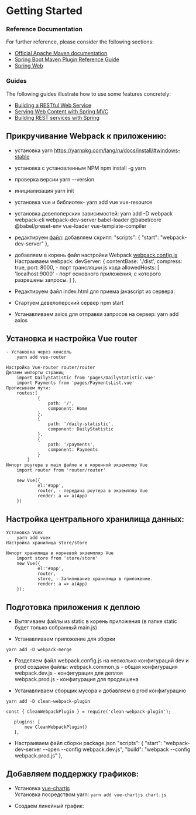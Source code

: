 # Getting Started

### Reference Documentation
For further reference, please consider the following sections:

* [Official Apache Maven documentation](https://maven.apache.org/guides/index.html)
* [Spring Boot Maven Plugin Reference Guide](https://docs.spring.io/spring-boot/docs/2.2.4.RELEASE/maven-plugin/)
* [Spring Web](https://docs.spring.io/spring-boot/docs/2.2.4.RELEASE/reference/htmlsingle/#boot-features-developing-web-applications)

### Guides
The following guides illustrate how to use some features concretely:

* [Building a RESTful Web Service](https://spring.io/guides/gs/rest-service/)
* [Serving Web Content with Spring MVC](https://spring.io/guides/gs/serving-web-content/)
* [Building REST services with Spring](https://spring.io/guides/tutorials/bookmarks/)

## Прикручивание Webpack к приложению:
- установка yarn https://yarnpkg.com/lang/ru/docs/install/#windows-stable
- установка с установленным NPM npm install -g yarn
- проверка версии yarn --version
- инициализация yarn init
- установка vue и библиотек- yarn add vue vue-resource
- установка девелоперских зависимостей: yarn add -D webpack webpack-cli webpack-dev-server babel-loader @babel/core @babel/preset-env vue-loader vue-template-compiler
- редактируем [файл](package.json):
    добавляем скрипт:
      "scripts": {
        "start": "webpack-dev-server"
      },
- добавляем в корень файл настройки Webpack [webpack.config.js](webpack.config.js)
    Настраиваем webpack:
        devServer: {
            contentBase: './dist',
            compress: true,
            port: 8000, - порт трансляции js кода
            allowedHosts: [
                'localhost:9000' - порт основного приложения, с которого разрешены запросы.
            ]
        },
- Редактируем файл index.html для приема javascript из сервера:
    <script src="http://localhost:8000/main.js"></script>
- Стартуем девелоперский сервер
    npm start    
    
- Устанавливаем axios для отправки запросов на сервер:
    yarn add axios    

## Установка и настройка Vue router
    - Установка через консоль
        yarn add vue-router   
    
    Настройка Vue-router router/router
    Делаем импорты страниц
        import DailyStatistic from 'pages/DailyStatistic.vue'
        import Payments from 'pages/PaymentsList.vue'
    Прописываем пути:
        routes:[
                {
                    path: '/',
                    component: Home
                },
                {
                    path: '/daily-statistic',
                    component: DailyStatistic
                },
                {
                    path: '/payments',
                    component: Payments
                }
            ]    
    Импорт роутера в main файле и в коренной экземпляр Vue
        import router from 'router/router'
        
        new Vue({
                el:'#app',
                router, - передача роутера в экземлпяр Vue
                render: a => a(App)
        })
## Настройка центрального хранилища данных:
    Установка Vuex
        yarn add vuex       
    Настройка хранилища store/store
    
    Импорт хранилища в корневой экземпляр Vue
        import store from 'store/store'
        new Vue({
                el:'#app',
                router,
                store, - Запиливание хранилища в приложение.
                render: a => a(App)
        });  
        
        
## Подготовка приложения к деплою
   
   - Вытягиваем файлы из static в корень приложения (в папке static будет только собранный main.js)
   
   - Устанавливаем приложение для зборки
    
    yarn add -D webpack-merge
   
   -  Разделяем файл webpack.config.js на несколько конфигураций dev и prod
        создаем файлы:
        webpack.common.js - общая конфигурация                   
        webpack.dev.js - конфигурация для деплоя                  
        webpack.prod.js - конфигурация для продакшена   
        
   - Устанавливаем сборщик мусора и добавляем в prod конфигурацию
    
    yarn add -D clean-webpack-plugin   
    
    const { CleanWebpackPlugin } = require('clean-webpack-plugin'); 
       
       plugins: [
           new CleanWebpackPlugin()
       ],      
    
   - Настраиваем файл сборки package.json
        "scripts": {
          "start": "webpack-dev-server --open --config webpack.dev.js",
          "build": "webpack --config webpack.prod.js"
        },        
        
        
## Добавляем поддержку графиков:
   - Установка [vue-chartjs](https://vue-chartjs.org/ru/guide/#%D1%81%D0%BE%D0%B7%D0%B4%D0%B0%D0%BD%D0%B8%D0%B5-%D0%B2%D0%B0%D1%88%D0%B5%D0%B3%D0%BE-%D0%BF%D0%B5%D1%80%D0%B2%D0%BE%D0%B3%D0%BE-%D0%B3%D1%80%D0%B0%D1%84%D0%B8%D0%BA%D0%B0)       
   Установка посредством yarn: `yarn add vue-chartjs chart.js`    
   
   - Создаем линейный график:
   
   
       <script>
           import {Line} from 'vue-chartjs' - Импорт компонента из библиотеки
       
           export default {
               extends: Line,
               name: "DailyExpensesChart"
           }
       </script>  